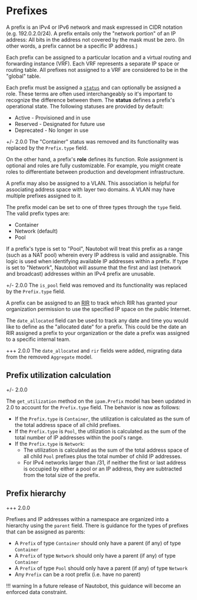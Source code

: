 # Prefixes

A prefix is an IPv4 or IPv6 network and mask expressed in CIDR notation (e.g. 192.0.2.0/24). A prefix entails only the "network portion" of an IP address: All bits in the address not covered by the mask must be zero. (In other words, a prefix cannot be a specific IP address.)

Each prefix can be assigned to a particular location and a virtual routing and forwarding instance (VRF). Each VRF represents a separate IP space or routing table. All prefixes not assigned to a VRF are considered to be in the "global" table.

Each prefix must be assigned a [`status`](../../models/extras/status.md) and can optionally be assigned a role. These terms are often used interchangeably so it's important to recognize the difference between them. The **status** defines a prefix's operational state. The following statuses are provided by default:

* Active - Provisioned and in use
* Reserved - Designated for future use
* Deprecated - No longer in use

+/- 2.0.0
    The "Container" status was removed and its functionality was replaced by the `Prefix.type` field.

On the other hand, a prefix's **role** defines its function. Role assignment is optional and roles are fully customizable. For example, you might create roles to differentiate between production and development infrastructure.

A prefix may also be assigned to a VLAN. This association is helpful for associating address space with layer two domains. A VLAN may have multiple prefixes assigned to it.

The prefix model can be set to one of three types through the `type` field. The valid prefix types are:

* Container
* Network (default)
* Pool

If a prefix's type is set to "Pool", Nautobot will treat this prefix as a range (such as a NAT pool) wherein every IP address is valid and assignable. This logic is used when identifying available IP addresses within a prefix. If type is set to "Network", Nautobot will assume that the first and last (network and broadcast) addresses within an IPv4 prefix are unusable.

+/- 2.0.0
    The `is_pool` field was removed and its functionality was replaced by the `Prefix.type` field.

A prefix can be assigned to an [RIR](rir.md) to track which RIR has granted your organization permission to use the specified IP space on the public Internet.

The `date_allocated` field can be used to track any date and time you would like to define as the "allocated date" for a prefix. This could be the date an RIR assigned a prefix to your organization or the date a prefix was assigned to a specific internal team.

+++ 2.0.0
    The `date_allocated` and `rir` fields were added, migrating data from the removed `Aggregate` model.

## Prefix utilization calculation

+/- 2.0.0

The `get_utilization` method on the `ipam.Prefix` model has been updated in 2.0 to account for the `Prefix.type` field. The behavior is now as follows:

* If the `Prefix.type` is `Container`, the utilization is calculated as the sum of the total address space of all child prefixes.
* If the `Prefix.type` is `Pool`, the utilization is calculated as the sum of the total number of IP addresses within the pool's range.
* If the `Prefix.type` is `Network`:
    * The utilization is calculated as the sum of the total address space of all child `Pool` prefixes plus the total number of child IP addresses.
    * For IPv4 networks larger than /31, if neither the first or last address is occupied by either a pool or an IP address, they are subtracted from the total size of the prefix.

## Prefix hierarchy

+++ 2.0.0

Prefixes and IP addresses within a namespace are organized into a hierarchy using the `parent` field. There is guidance for the types of prefixes that can be assigned as parents:

* A `Prefix` of type `Container` should only have a parent (if any) of type `Container`
* A `Prefix` of type `Network` should only have a parent (if any) of type `Container`
* A `Prefix` of type `Pool` should only have a parent (if any) of type `Network`
* Any `Prefix` can be a root prefix (i.e. have no parent)

!!! warning
    In a future release of Nautobot, this guidance will become an enforced data constraint.
